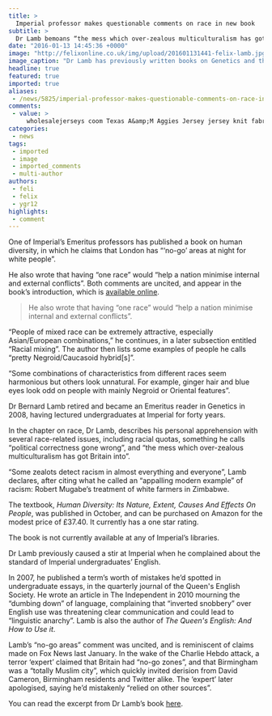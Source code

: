 ```yaml
---
title: >
  Imperial professor makes questionable comments on race in new book
subtitle: >
  Dr Lamb bemoans “the mess which over-zealous multiculturalism has got Britain into”
date: "2016-01-13 14:45:36 +0000"
image: "http://felixonline.co.uk/img/upload/201601131441-felix-lamb.jpg"
image_caption: "Dr Lamb has previously written books on Genetics and the Queen's English"
headline: true
featured: true
imported: true
aliases:
 - /news/5825/imperial-professor-makes-questionable-comments-on-race-in-new-book
comments:
 - value: >
     wholesalejerseys coom Texas A&amp;M Aggies Jersey jersey knit fabric wholesale,wholesalejerseys coom Texas A&amp;M Aggies Jersey jersey knit fabric wholesale,wholesalejerseys coom Texas A&amp;M Aggies Jersey jersey knit fabric wholesale,wholesalejerseys coom Texas A&amp;M Aggies Jersey jersey knit fabric wholesale,wholesalejerseys coom Texas A&amp;M Aggies Jersey jersey knit fabric wholesale,wholesalejerseys coom Texas A&amp;M Aggies Jersey jersey knit fabric wholesale,nhljerseys Bayern Munchen Jersey cheap nhl jersey,nhljerseys Bayern Munchen Jersey cheap nhl jersey,nhljerseys Bayern Munchen Jersey cheap nhl jersey,nhljerseys Bayern Munchen Jersey cheap nhl jersey,nhljerseys Bayern Munchen Jersey cheap nhl jersey,nhljerseys Bayern Munchen Jersey cheap nhl jersey,youth usaa hockey jersey Chicago Cubs nhljerseys,youth usaa hockey jersey Chicago Cubs nhljerseys,youth usaa hockey jersey Chicago Cubs nhljerseys,youth usaa hockey jersey Chicago Cubs nhljerseys,youth usaa hockey jersey Chicago Cubs nhljerseys,youth usaa hockey jersey Chic
categories:
 - news
tags:
 - imported
 - image
 - imported_comments
 - multi-author
authors:
 - feli
 - felix
 - ygr12
highlights:
 - comment
---
```


One of Imperial’s Emeritus professors has published a book on human diversity, in which he claims that London has “‘no-go’ areas at night for white people”.

He also wrote that having “one race” would “help a nation minimise internal and external conflicts”. Both comments are uncited, and appear in the book’s introduction, which is [available online](http://www.amazon.co.uk/Human-Diversity-Bernard-Charles-Lamb-ebook/dp/B016LSZI74/ref=tmm\_kin\_swatch\_0?\_encoding=UTF8&amp;qid=&amp;sr=).

> He also wrote that having “one race” would “help a nation minimise internal and external conflicts”.

“People of mixed race can be extremely attractive, especially Asian/European combinations,” he continues, in a later subsection entitled “Racial mixing”. The author then lists some examples of people he calls “pretty Negroid/Caucasoid hybrid[s]”.

“Some combinations of characteristics from different races seem harmonious but others look unnatural. For example, ginger hair and blue eyes look odd on people with mainly Negroid or Oriental features”.

Dr Bernard Lamb retired and became an Emeritus reader in Genetics in 2008, having lectured undergraduates at Imperial for forty years.

In the chapter on race, Dr Lamb, describes his personal apprehension with several race-related issues, including racial quotas, something he calls “political correctness gone wrong”, and “the mess which over-zealous multiculturalism has got Britain into”.

“Some zealots detect racism in almost everything and everyone”, Lamb declares, after citing what he called an “appalling modern example” of racism: Robert Mugabe’s treatment of white farmers in Zimbabwe.

The textbook, _Human Diversity: Its Nature, Extent, Causes And Effects On People_, was published in October, and can be purchased on Amazon for the modest price of £37.40. It currently has a one star rating.

The book is not currently available at any of Imperial’s libraries.

Dr Lamb previously caused a stir at Imperial when he complained about the standard of Imperial undergraduates’ English.

In 2007, he published a term’s worth of mistakes he’d spotted in undergraduate essays, in the quarterly journal of the Queen's English Society. He wrote an article in The Independent in 2010 mourning the “dumbing down” of language, complaining that “inverted snobbery” over English use was threatening clear communication and could lead to “linguistic anarchy”. Lamb is also the author of _The Queen's English: And How to Use it_.

Lamb’s “no-go areas” comment was uncited, and is reminiscent of claims made on Fox News last January. In the wake of the Charlie Hebdo attack, a terror ‘expert’ claimed that Britain had “no-go zones”, and that Birmingham was a “totally Muslim city”, which quickly invited derision from David Cameron, Birmingham residents and Twitter alike. The ‘expert’ later apologised, saying he’d mistakenly “relied on other sources”.

You can read the excerpt from Dr Lamb’s book [here](http://www.amazon.co.uk/Human-Diversity-Bernard-Charles-Lamb-ebook/dp/B016LSZI74/ref=tmm\_kin\_swatch\_0?\_encoding=UTF8&amp;qid=&amp;sr=).
